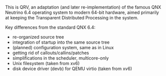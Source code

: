 This is QRV, an adaptation (and later re-implementation) of the famous
QNX Neutrino 6.4 operating system to modern 64-bit hardware, aimed primarily
at keeping the Transparent Distributed Processing in the system.

Key differences from the standard QNX 6.4:

 * re-organized source tree
 * integration of startup into the same source tree
 * (planned) configuration system, same as in Linux
 * getting rid of callouts/callins/patches
 * simplifications in the scheduler, multicore-only
 * Unix filesystem (taken from xv6)
 * disk device driver (devb) for QEMU virtio (taken from xv6)
